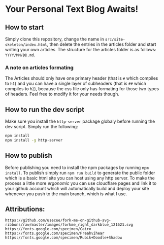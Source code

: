 # Your Personal Text Blog Awaits!
## How to start
Simply clone this repository, change the name in `src/site-skeleton/index.html`, then delete the entries in the articles folder and start writing your own articles. The structure for the articles folder is as follows: `YYYY/MM/DD.md`.
### A note on articles formating
The Articles should only have one primary header (that is `#` which compiles to `h1`) and you can have a single layer of subheaders (that is `##` which compiles to `h2`), because the css file only has formating for those two types of headers. Feel free to modify it for your needs though.
## How to run the dev script
Make sure you install the `http-server` package globaly before running the dev script.
Simply run the following:
```bash
npm install
npm install -g http-server
```
## How to publish
Before publishing you need to install the npm packages by running ```npm install```.
To publish simply run ```npm run build``` to generate the public folder which is a basic html site you can host using any http server.
To make the process a little more *ergonomic* you can use cloudflare pages and link it to your github account which will automatically build and deploy your site whenever you push to the main branch, which is what I use.

## Attributions:
```
https://github.com/usecue/fork-me-on-github-svg-ribbons/raw/master/images/forkme_right_darkblue_121621.svg
https://fonts.google.com/specimen/Cairo
https://fonts.google.com/specimen/Preahvihear
https://fonts.google.com/specimen/Rubik+Doodle+Shadow
```